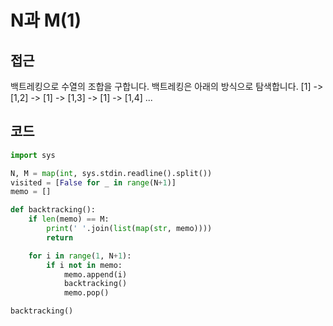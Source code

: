 # N과 M(1)

## 접근
백트레킹으로 수열의 조합을 구합니다.
백트레킹은 아래의 방식으로 탐색합니다.
[1] -> [1,2] -> [1] -> [1,3] -> [1] -> [1,4] ...

## 코드 
```python
import sys

N, M = map(int, sys.stdin.readline().split())
visited = [False for _ in range(N+1)]
memo = []

def backtracking():
    if len(memo) == M:
        print(' '.join(list(map(str, memo))))
        return

    for i in range(1, N+1):
        if i not in memo:
            memo.append(i)
            backtracking()
            memo.pop()

backtracking()
```